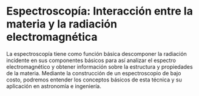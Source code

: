 # Espectroscopía: Interacción entre la materia y la radiación electromagnética

La espectroscopía tiene como función básica descomponer la radiación incidente en sus componentes básicos  para así analizar el espectro electromagnético y  obtener información sobre la estructura y propiedades de la materia. 
Mediante la construcción de un espectroscopio de bajo costo, podremos entender los conceptos básicos de esta técnica y su aplicación en astronomía e ingeniería.
